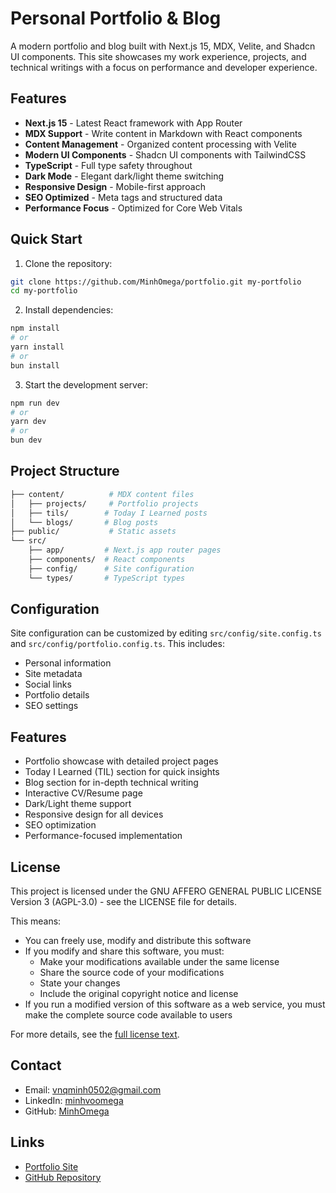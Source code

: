 # Personal Portfolio & Blog

A modern portfolio and blog built with Next.js 15, MDX, Velite, and Shadcn UI components. This site showcases my work experience, projects, and technical writings with a focus on performance and developer experience.

## Features

- **Next.js 15** - Latest React framework with App Router
- **MDX Support** - Write content in Markdown with React components
- **Content Management** - Organized content processing with Velite
- **Modern UI Components** - Shadcn UI components with TailwindCSS
- **TypeScript** - Full type safety throughout
- **Dark Mode** - Elegant dark/light theme switching
- **Responsive Design** - Mobile-first approach
- **SEO Optimized** - Meta tags and structured data
- **Performance Focus** - Optimized for Core Web Vitals

## Quick Start

1. Clone the repository:

```bash
git clone https://github.com/MinhOmega/portfolio.git my-portfolio
cd my-portfolio
```

2. Install dependencies:

```bash
npm install
# or
yarn install
# or
bun install
```

3. Start the development server:

```bash
npm run dev
# or
yarn dev
# or
bun dev
```

## Project Structure

```bash
├── content/          # MDX content files
│   ├── projects/     # Portfolio projects
│   ├── tils/        # Today I Learned posts
│   └── blogs/       # Blog posts
├── public/           # Static assets
└── src/
    ├── app/         # Next.js app router pages
    ├── components/  # React components
    ├── config/      # Site configuration
    └── types/       # TypeScript types
```

## Configuration

Site configuration can be customized by editing `src/config/site.config.ts` and `src/config/portfolio.config.ts`. This includes:

- Personal information
- Site metadata
- Social links
- Portfolio details
- SEO settings

## Features

- Portfolio showcase with detailed project pages
- Today I Learned (TIL) section for quick insights
- Blog section for in-depth technical writing
- Interactive CV/Resume page
- Dark/Light theme support
- Responsive design for all devices
- SEO optimization
- Performance-focused implementation

## License

This project is licensed under the GNU AFFERO GENERAL PUBLIC LICENSE Version 3 (AGPL-3.0) - see the LICENSE file for details.

This means:
- You can freely use, modify and distribute this software
- If you modify and share this software, you must:
  - Make your modifications available under the same license
  - Share the source code of your modifications
  - State your changes
  - Include the original copyright notice and license
- If you run a modified version of this software as a web service, you must make the complete source code available to users

For more details, see the [full license text](https://www.gnu.org/licenses/agpl-3.0.en.html).

## Contact

- Email: vnqminh0502@gmail.com
- LinkedIn: [minhvoomega](https://linkedin.com/in/minhvoomega)
- GitHub: [MinhOmega](https://github.com/minhomega)

## Links

- [Portfolio Site](https://minhvo.vercel.app)
- [GitHub Repository](https://github.com/MinhOmega/portfolio)